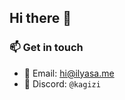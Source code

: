 ## Hi there 👋

### 📫 Get in touch
- 📧 Email: [hi@ilyasa.me](mailto:hi@ilyasa.me)
- 💬 Discord: `@kagizi`
